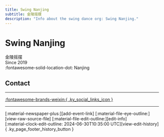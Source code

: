 ```yaml
---
title: Swing Nanjing
subtitle: 金陵摇摆
description: "Info about the swing dance org: Swing Nanjing."
---
```


# Swing Nanjing

金陵摇摆  
Since 2019  
:fontawesome-solid-location-dot: Nanjing  


## Contact


---

 [:fontawesome-brands-weixin:{ .ky_social_links_icon }](# "SwingNanjing摇摆南京")

---

<div class="ky_page_footer" markdown>
<div class="ky_page_footer_trailing" markdown="span">
[:material-newspaper-plus:][add-event-link]
[:material-file-eye-outline:][view-raw-source-file]
[:material-file-edit-outline:][edit-info]
</div>
<div class="ky_page_footer_leading" markdown="span">
[:material-clock-edit-outline: 2024-06-30T10:35:00 UTC][view-edit-history]{ .ky_page_footer_history_button }
</div>
</div>

[add-event-link]: https://github.com/swingdance/events/issues/new?assignees=&labels=add+event&projects=&template=02-add_entity.yml&title=%5Bzh_CN%5D%20Add%20Event%3A%20%3CName%3E&region=zh_CN&province=Jiangsu&city=Nanjing&org_id=swing-nan-jing "Add Event"
[view-raw-source-file]: https://github.com/swingdance/orgs/blob/main/zh_CN/swing-nan-jing.json "View Raw Source File"
[edit-info]: https://github.com/swingdance/orgs/issues/new?assignees=&labels=update+org&projects=&template=03-update_entity.yml&title=%5Bzh_CN%5D%20Update%20Org%3A%20Swing%20Nanjing&region=zh_CN&id=swing-nan-jing&name=Swing%20Nanjing "Edit Info"

[view-edit-history]: https://github.com/swingdance/orgs/commits/main/zh_CN/swing-nan-jing.json "View Edit History"
